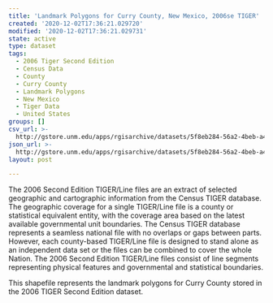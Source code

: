 ```yaml
---
title: 'Landmark Polygons for Curry County, New Mexico, 2006se TIGER'
created: '2020-12-02T17:36:21.029720'
modified: '2020-12-02T17:36:21.029731'
state: active
type: dataset
tags:
  - 2006 Tiger Second Edition
  - Census Data
  - County
  - Curry County
  - Landmark Polygons
  - New Mexico
  - Tiger Data
  - United States
groups: []
csv_url: >-
  http://gstore.unm.edu/apps/rgisarchive/datasets/5f8eb284-56a2-4beb-a4c3-4db84453ff72/tgr2006se_curr_lpy.derived.csv
json_url: >-
  http://gstore.unm.edu/apps/rgisarchive/datasets/5f8eb284-56a2-4beb-a4c3-4db84453ff72/tgr2006se_curr_lpy.derived.json
layout: post

---
```

The 2006 Second Edition TIGER/Line files are an extract of selected geographic and cartographic information from the Census TIGER database.  The geographic coverage for a single TIGER/Line file is a county or statistical equivalent entity, with the coverage area based on the latest available governmental unit boundaries. The Census TIGER database represents a seamless national file with no overlaps or gaps between parts.  However, each county-based TIGER/Line file is designed to stand alone as an independent data set or the files can be combined to cover the whole Nation.  The 2006 Second Edition  TIGER/Line files consist of line segments representing physical features and governmental and statistical boundaries.  

This shapefile represents the landmark polygons for Curry County stored in the 2006 TIGER Second Edition dataset.
